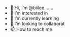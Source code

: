 - 👋 Hi, I’m @biilee ......
- 👀 I’m interested in 
- 🌱 I’m currently learning 
- 💞️ I’m looking to collaborat 
- 📫 How to reach me 

<!---
biilee/biilee is a ✨ special ✨ repository because its `README.md` (this file) appears on your GitHub profile.
You can click the Preview link to take a look at your changes.
--->
